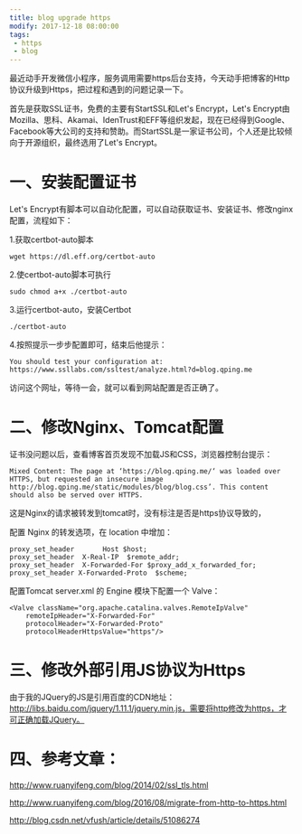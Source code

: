 ```yaml
---
title: blog upgrade https
modify: 2017-12-18 08:00:00
tags:
 - https
 - blog
---
```


最近动手开发微信小程序，服务调用需要https后台支持，今天动手把博客的Http协议升级到Https，把过程和遇到的问题记录一下。

<!-- more -->

首先是获取SSL证书，免费的主要有StartSSL和Let's Encrypt，Let's Encrypt由Mozilla、思科、Akamai、IdenTrust和EFF等组织发起，现在已经得到Google、Facebook等大公司的支持和赞助。而StartSSL是一家证书公司，个人还是比较倾向于开源组织，最终选用了Let's Encrypt。

# 一、安装配置证书

Let's Encrypt有脚本可以自动化配置，可以自动获取证书、安装证书、修改nginx配置，流程如下：

1.获取certbot-auto脚本

```
wget https://dl.eff.org/certbot-auto
```



2.使certbot-auto脚本可执行	

```
sudo chmod a+x ./certbot-auto
```



3.运行certbot-auto，安装Certbot   

```
./certbot-auto
```



4.按照提示一步步配置即可，结束后他提示：

```
You should test your configuration at:
https://www.ssllabs.com/ssltest/analyze.html?d=blog.qping.me
```

访问这个网址，等待一会，就可以看到网站配置是否正确了。





# 二、修改Nginx、Tomcat配置

证书没问题以后，查看博客首页发现不加载JS和CSS，浏览器控制台提示：

```
Mixed Content: The page at ‘https://blog.qping.me/‘ was loaded over HTTPS, but requested an insecure image http://blog.qping.me/static/modules/blog/blog.css’. This content should also be served over HTTPS.
```



这是Nginx的请求被转发到tomcat时，没有标注是否是https协议导致的，

配置 Nginx 的转发选项，在 location 中增加：

```
proxy_set_header       Host $host;  
proxy_set_header  X-Real-IP  $remote_addr;  
proxy_set_header  X-Forwarded-For $proxy_add_x_forwarded_for;  
proxy_set_header X-Forwarded-Proto  $scheme;
```



配置Tomcat server.xml 的 Engine 模块下配置一个 Valve：

```
<Valve className="org.apache.catalina.valves.RemoteIpValve"  
    remoteIpHeader="X-Forwarded-For"  
    protocolHeader="X-Forwarded-Proto"  
    protocolHeaderHttpsValue="https"/>
```





# 三、修改外部引用JS协议为Https

由于我的JQuery的JS是引用百度的CDN地址：http://libs.baidu.com/jquery/1.11.1/jquery.min.js，需要将http修改为https，才可正确加载JQuery。



# 四、参考文章：

<http://www.ruanyifeng.com/blog/2014/02/ssl_tls.html>

<http://www.ruanyifeng.com/blog/2016/08/migrate-from-http-to-https.html>

<http://blog.csdn.net/vfush/article/details/51086274>